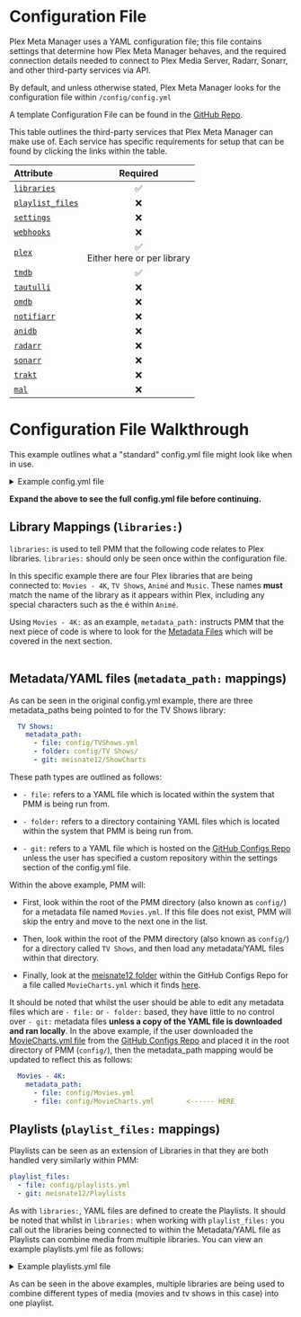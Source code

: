 # Configuration File

Plex Meta Manager uses a YAML configuration file; this file contains settings that determine how Plex Meta Manager behaves, and the required connection details needed to connect to Plex Media Server, Radarr, Sonarr, and other third-party services via API.

By default, and unless otherwise stated, Plex Meta Manager looks for the configuration file within `/config/config.yml`

A template Configuration File can be found in the [GitHub Repo](https://github.com/meisnate12/Plex-Meta-Manager/blob/master/config/config.yml.template).

This table outlines the third-party services that Plex Meta Manager can make use of. Each service has specific requirements for setup that can be found by clicking the links within the table.

| Attribute                                                 |                Required                 |
|:----------------------------------------------------------|:---------------------------------------:|
| [`libraries`](libraries)                                  |                 &#9989;                 |
| [`playlist_files`](libraries.md#playlist-files-attribute) |                &#10060;                 |
| [`settings`](settings)                                    |                &#10060;                 |
| [`webhooks`](webhooks)                                    |                &#10060;                 |
| [`plex`](plex)                                            | &#9989; <br/>Either here or per library |
| [`tmdb`](tmdb)                                            |                 &#9989;                 |
| [`tautulli`](tautulli)                                    |                &#10060;                 |
| [`omdb`](omdb)                                            |                &#10060;                 |
| [`notifiarr`](notifiarr)                                  |                &#10060;                 |
| [`anidb`](anidb)                                          |                &#10060;                 |
| [`radarr`](radarr)                                        |                &#10060;                 |
| [`sonarr`](sonarr)                                        |                &#10060;                 |
| [`trakt`](trakt)                                          |                &#10060;                 |
| [`mal`](myanimelist)                                      |                &#10060;                 |

# Configuration File Walkthrough

This example outlines what a "standard" config.yml file might look like when in use.

<details>
  <summary>Example config.yml file</summary>
  <br />

```yaml
libraries:                                      
  Movies - 4K:
    metadata_path:
      - file: config/Movies.yml
      - git: meisnate12/MovieCharts
  TV Shows:
    metadata_path:
      - file: config/TVShows.yml
      - folder: config/TV Shows/
      - git: meisnate12/ShowCharts
  Animé:
    metadata_path:
      - file: config/Anime.yml
  Music:
    metadata_path:
      - file: config/Music.yml
playlist_files:
  - file: config/playlists.yml
  - git: meisnate12/Playlists
settings:
  cache: true
  cache_expiration: 60
  asset_directory: config/assets
  asset_folders: true
  asset_depth: 0
  create_asset_folders: false
  dimensional_asset_rename: false
  download_url_assets: false
  show_missing_season_assets: false
  show_missing_episode_assets: false
  show_asset_not_needed: true
  sync_mode: append
  minimum_items: 1
  default_collection_order:
  delete_below_minimum: true
  delete_not_scheduled: false
  run_again_delay: 2
  missing_only_released: false
  only_filter_missing: false
  show_unmanaged: true
  show_filtered: false
  show_options: false
  show_missing: true
  show_missing_assets: true
  save_report: true
  tvdb_language: eng
  ignore_ids:
  ignore_imdb_ids:
  item_refresh_delay: 0
  playlist_sync_to_users: all
  verify_ssl: true
webhooks:
  error:
  run_start:
  run_end:
  changes:
    version:
plex:
  url: http://192.168.1.12:32400
  token: ####################
  timeout: 60
  clean_bundles: false
  empty_trash: false
  optimize: false
tmdb:
  apikey: ################################
  language: en
tautulli:
  url: http://192.168.1.12:8181
  apikey: ################################
omdb:
  apikey: ########
notifiarr:
  apikey: ####################################
anidb:
  username: ######
  password: ######
radarr:
  url: http://192.168.1.12:7878
  token: ################################
  add_missing: false
  add_existing: false
  root_folder_path: S:/Movies
  monitor: true
  availability: announced
  quality_profile: HD-1080p
  tag:
  search: false
  radarr_path:
  plex_path:
sonarr:
  url: http://192.168.1.12:8989
  token: ################################
  add_missing: false
  add_existing: false
  root_folder_path: "S:/TV Shows"
  monitor: all
  quality_profile: HD-1080p
  language_profile: English
  series_type: standard
  season_folder: true
  tag:
  search: false
  cutoff_search: false
  sonarr_path:
  plex_path:
trakt:
  client_id: ################################################################
  client_secret: ################################################################
  authorization:
    # everything below is autofilled by the script
    access_token:
    token_type:
    expires_in:
    refresh_token:
    scope: public
    created_at:
mal:
  client_id: ################################
  client_secret: ################################################################
  authorization:
    # everything below is autofilled by the script
    access_token:
    token_type:
    expires_in:
    refresh_token:
```
</details>

**Expand the above to see the full config.yml file before continuing.**
<br/>

## Library Mappings (`libraries:`)

`libraries:` is used to tell PMM that the following code relates to Plex libraries. `libraries:` should only be seen once within the configuration file.

In this specific example there are four Plex libraries that are being connected to: `Movies - 4K`, `TV Shows`, `Animé` and `Music`. These names **must**  match the name of the library as it appears within Plex, including any special characters such as the é within `Animé`.

Using `Movies - 4K:` as an example, `metadata_path:` instructs PMM that the next piece of code is where to look for the [Metadata Files](../../metadata/metadata) which will be covered in the next section.
<br/>
<br/>

## Metadata/YAML files (`metadata_path:` mappings)
As can be seen in the original config.yml example, there are three metadata_paths being pointed to for the TV Shows library:
```yaml
  TV Shows:
    metadata_path:
      - file: config/TVShows.yml
      - folder: config/TV Shows/
      - git: meisnate12/ShowCharts
```

These path types are outlined as follows:
* `- file:` refers to a YAML file which is located within the system that PMM is being run from. 

* `- folder:` refers to a directory containing YAML files which is located within the system that PMM is being run from. 

* `- git:` refers to a YAML file which is hosted on the [GitHub Configs Repo](https://github.com/meisnate12/Plex-Meta-Manager-Configs) unless the user has specified a custom repository within the settings section of the config.yml file.

Within the above example, PMM will:
* First, look within the root of the PMM directory (also known as `config/`) for a metadata file named `Movies.yml`. If this file does not exist, PMM will skip the entry and move to the next one in the list.
* Then, look within the root of the PMM directory (also known as `config/`) for a directory called `TV Shows`, and then load any metadata/YAML files within that directory.

* Finally, look at the [meisnate12 folder](https://github.com/meisnate12/Plex-Meta-Manager-Configs/tree/master/meisnate12) within the GitHub Configs Repo for a file called `MovieCharts.yml` which it finds [here](https://github.com/meisnate12/Plex-Meta-Manager-Configs/blob/master/meisnate12/MovieCharts.yml).

It should be noted that whilst the user should be able to edit any metadata files which are `- file:` or `- folder:` based, they have little to no control over `- git:` metadata files **unless a copy of the YAML file is downloaded and ran locally**. In the above example, if the user downloaded the [MovieCharts.yml file](https://github.com/meisnate12/Plex-Meta-Manager-Configs/blob/master/meisnate12/MovieCharts.yml) from the [GitHub Configs Repo](https://github.com/meisnate12/Plex-Meta-Manager-Configs) and placed it in the root directory of PMM (`config/`), then the metadata_path mapping would be updated to reflect this as follows:
```yaml
  Movies - 4K:
    metadata_path:
      - file: config/Movies.yml
      - file: config/MovieCharts.yml        <------ HERE
```

## Playlists (`playlist_files:` mappings)

Playlists can be seen as an extension of Libraries in that they are both handled very similarly within PMM:
```yaml
playlist_files:
  - file: config/playlists.yml
  - git: meisnate12/Playlists
```  

As with `libraries:`, YAML files are defined to create the Playlists. It should be noted that whilst in `libraries:` when working with `playlist_files:` you call out the libraries being connected to within the Metadata/YAML file as Playlists can combine media from multiple libraries. You can view an example playlists.yml file as follows:

<details>
  <summary>Example playlists.yml file</summary>
  <br />

```yaml
playlists:
  Marvel Cinematic Universe:
    sync_to_users: all
    sync_mode: sync
    libraries: Movies, TV Shows
    trakt_list: https://trakt.tv/users/donxy/lists/marvel-cinematic-universe?sort=rank,asc
    summary: Marvel Cinematic Universe In Order
  Star Wars Clone Wars Chronological Order:
    sync_to_users: all
    sync_mode: sync
    libraries: Movies, TV Shows
    trakt_list: https://trakt.tv/users/tomfin46/lists/star-wars-the-clone-wars-chronological-episode-order
```
</details>

As can be seen in the above examples, multiple libraries are being used to combine different types of media (movies and tv shows in this case) into one playlist.